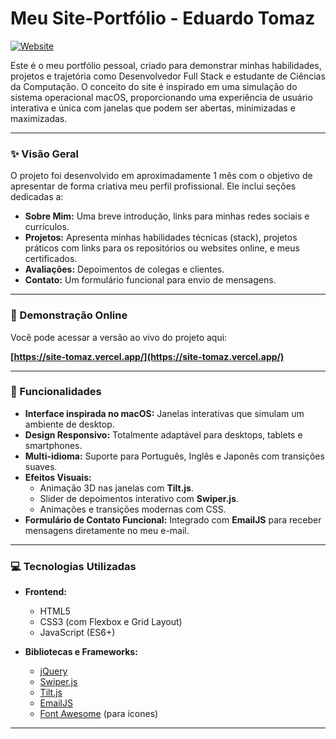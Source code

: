 # Meu Site-Portfólio - Eduardo Tomaz

[![Website](https://img.shields.io/badge/Website-Online-blue?style=for-the-badge&logo=vercel)](https://site-tomaz.vercel.app/)

Este é o meu portfólio pessoal, criado para demonstrar minhas habilidades, projetos e trajetória como Desenvolvedor Full Stack e estudante de Ciências da Computação. O conceito do site é inspirado em uma simulação do sistema operacional macOS, proporcionando uma experiência de usuário interativa e única com janelas que podem ser abertas, minimizadas e maximizadas.

---

### ✨ Visão Geral

O projeto foi desenvolvido em aproximadamente 1 mês com o objetivo de apresentar de forma criativa meu perfil profissional. Ele inclui seções dedicadas a:
* **Sobre Mim:** Uma breve introdução, links para minhas redes sociais e currículos.
* **Projetos:** Apresenta minhas habilidades técnicas (stack), projetos práticos com links para os repositórios ou websites online, e meus certificados.
* **Avaliações:** Depoimentos de colegas e clientes.
* **Contato:** Um formulário funcional para envio de mensagens.

---

### 🚀 Demonstração Online

Você pode acessar a versão ao vivo do projeto aqui:

**[https://site-tomaz.vercel.app/](https://site-tomaz.vercel.app/)**

---

### 🌟 Funcionalidades

* **Interface inspirada no macOS:** Janelas interativas que simulam um ambiente de desktop.
* **Design Responsivo:** Totalmente adaptável para desktops, tablets e smartphones.
* **Multi-idioma:** Suporte para Português, Inglês e Japonês com transições suaves.
* **Efeitos Visuais:**
    * Animação 3D nas janelas com **Tilt.js**.
    * Slider de depoimentos interativo com **Swiper.js**.
    * Animações e transições modernas com CSS.
* **Formulário de Contato Funcional:** Integrado com **EmailJS** para receber mensagens diretamente no meu e-mail.

---

### 💻 Tecnologias Utilizadas

* **Frontend:**
    * HTML5
    * CSS3 (com Flexbox e Grid Layout)
    * JavaScript (ES6+)

* **Bibliotecas e Frameworks:**
    * [jQuery](https://jquery.com/)
    * [Swiper.js](https://swiperjs.com/)
    * [Tilt.js](https://micku7zu.github.io/vanilla-tilt.js/)
    * [EmailJS](https://www.emailjs.com/)
    * [Font Awesome](https://fontawesome.com/) (para ícones)

---

